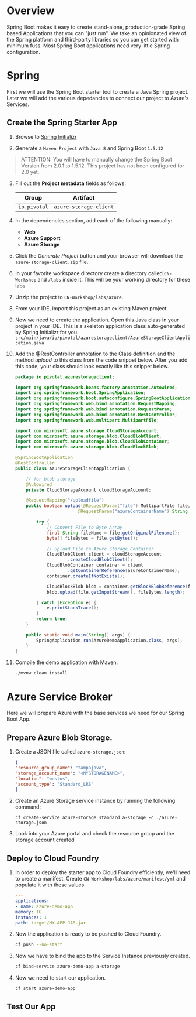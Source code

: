 # Overview

Spring Boot makes it easy to create stand-alone, production-grade Spring
based Applications that you can "just run". We take an opinionated view
of the Spring platform and third-party libraries so you can get started
with minimum fuss. Most Spring Boot applications need very little Spring
configuration.

# Spring

First we will use the Spring Boot starter tool to create a Java Spring project. Later we will add the various depedancies to connect
our project to Azure's Services.

## Create the Spring Starter App

1.  Browse to [Spring Initializr](https://start.spring.io)

2.  Generate a `Maven Project` with `Java 8` and Spring Boot `1.5.12`  

> ATTENTION: You will have to manually change the Spring Boot Version from 2.0.1 to 1.5.12. This project has not been configured for 2.0 yet.

3.  Fill out the **Project metadata** fields as follows:
    
    | Group  | Artifact  |
    |---|---|
    | `io.pivotal`  | `azure-storage-client`  |

1. In the dependencies section, add each of the following manually:
    
    - **Web**
    - **Azure Support**
    - **Azure Storage**

1. Click the *Generate Project* button and your browser will download the `azure-storage-client.zip` file.
1. In your favorite workspace directory create a directory called `CN-Workshop` and `/labs` inside it. This will be your working directory for these labs
1. Unzip the project to `CN-Workshop/labs/azure`.
1. From your IDE, import this project as an existing Maven project.
1. Now we need to create the application. Open this Java class in your project in your IDE. This is a skeleton application class auto-generated by Spring Initializr for you. `src/main/java/io/pivotal/azurestorageclient/AzureStorageClientApplication.java`
1. Add the @RestController annotation to the Class definition and the method _upload_ to this class from the code snippet below. After you add this code, your class should look exactly like this snippet below.


    ```java
    package io.pivotal.azurestorageclient;

    import org.springframework.beans.factory.annotation.Autowired;
    import org.springframework.boot.SpringApplication;
    import org.springframework.boot.autoconfigure.SpringBootApplication;
    import org.springframework.web.bind.annotation.RequestMapping;
    import org.springframework.web.bind.annotation.RequestParam;
    import org.springframework.web.bind.annotation.RestController;
    import org.springframework.web.multipart.MultipartFile;

    import com.microsoft.azure.storage.CloudStorageAccount;
    import com.microsoft.azure.storage.blob.CloudBlobClient;
    import com.microsoft.azure.storage.blob.CloudBlobContainer;
    import com.microsoft.azure.storage.blob.CloudBlockBlob;

    @SpringBootApplication
    @RestController
    public class AzureStorageClientApplication {

        // for blob storage
        @Autowired
        private CloudStorageAccount cloudStorageAccount;

        @RequestMapping("/uploadfile")
        public boolean upload(@RequestParam("file") MultipartFile file,
                            @RequestParam("azureContainerName") String azureContainerName) {

            try {
                // Convert File to Byte Array
                final String fileName = file.getOriginalFilename();
                byte[] fileBytes = file.getBytes();

                // Upload File to Azure Storage Container
                CloudBlobClient client = cloudStorageAccount
                        .createCloudBlobClient();
                CloudBlobContainer container = client
                        .getContainerReference(azureContainerName);
                container.createIfNotExists();

                CloudBlockBlob blob = container.getBlockBlobReference(fileName);
                blob.upload(file.getInputStream(), fileBytes.length);

            } catch (Exception e) {
                e.printStackTrace();
            }
            return true;
        }

        public static void main(String[] args) {
            SpringApplication.run(AzureDemoApplication.class, args);
        }
    }
    ```

1. Compile the demo application with Maven:

    ```sh
    ./mvnw clean install
    ```
# Azure Service Broker

Here we will prepare Azure with the base services we need for our Spring Boot App.

## Prepare Azure Blob Storage.

1. Create a JSON file called `azure-storage.json`:
    ```json
    {
    "resource_group_name": "tampajava",
    "storage_account_name": "<MYSTORAGENAME>",
    "location": "westus",
    "account_type": "Standard_LRS"
    }
    ```
1. Create an Azure Storage service instance by running the following command:

    `cf create-service azure-storage standard a-storage -c ./azure-storage.json`

1. Look into your Azure portal and check the resource group and the storage account created

## Deploy to Cloud Foundry

1. In order to deploy the starter app to Cloud Foundry efficiently, we'll need to create a manifest. Create `CN-Workshop/labs/azure/manifest/yml` and populate it with these values.

    ```yaml
    ---
    applications:
    - name: azure-demo-app
    memory: 1G
    instances: 1
    path: target/MY-APP-JAR.jar
    ```

1. Now the application is ready to be pushed to Cloud Foundry.
    ```sh
    cf push --no-start
    ```

1. Now we have to bind the app to the Service Instance previously created.
    ```sh
    cf bind-service azure-demo-app a-storage
    ```

1. Now we need to start our application.
    ```sh
    cf start azure-demo-app
    ```

## Test Our App

